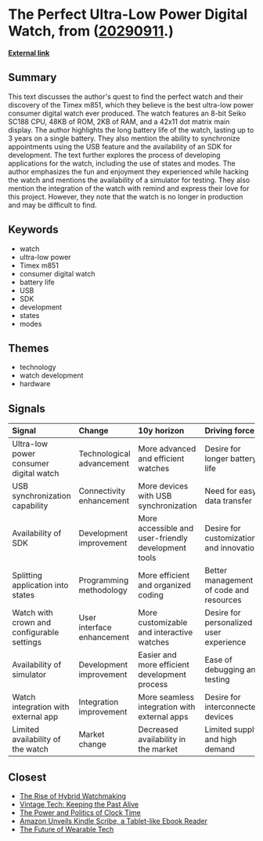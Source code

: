 # __The Perfect Ultra-Low Power Digital Watch__, from ([20290911](https://kghosh.substack.com/p/20290911).)

__[External link](https://lock.cmpxchg8b.com/timex.html)__



## Summary

This text discusses the author's quest to find the perfect watch and their discovery of the Timex m851, which they believe is the best ultra-low power consumer digital watch ever produced. The watch features an 8-bit Seiko SC188 CPU, 48KB of ROM, 2KB of RAM, and a 42x11 dot matrix main display. The author highlights the long battery life of the watch, lasting up to 3 years on a single battery. They also mention the ability to synchronize appointments using the USB feature and the availability of an SDK for development. The text further explores the process of developing applications for the watch, including the use of states and modes. The author emphasizes the fun and enjoyment they experienced while hacking the watch and mentions the availability of a simulator for testing. They also mention the integration of the watch with remind and express their love for this project. However, they note that the watch is no longer in production and may be difficult to find.

## Keywords

* watch
* ultra-low power
* Timex m851
* consumer digital watch
* battery life
* USB
* SDK
* development
* states
* modes

## Themes

* technology
* watch development
* hardware

## Signals

| Signal                                     | Change                     | 10y horizon                                         | Driving force                           |
|:-------------------------------------------|:---------------------------|:----------------------------------------------------|:----------------------------------------|
| Ultra-low power consumer digital watch     | Technological advancement  | More advanced and efficient watches                 | Desire for longer battery life          |
| USB synchronization capability             | Connectivity enhancement   | More devices with USB synchronization               | Need for easy data transfer             |
| Availability of SDK                        | Development improvement    | More accessible and user-friendly development tools | Desire for customization and innovation |
| Splitting application into states          | Programming methodology    | More efficient and organized coding                 | Better management of code and resources |
| Watch with crown and configurable settings | User interface enhancement | More customizable and interactive watches           | Desire for personalized user experience |
| Availability of simulator                  | Development improvement    | Easier and more efficient development process       | Ease of debugging and testing           |
| Watch integration with external app        | Integration improvement    | More seamless integration with external apps        | Desire for interconnected devices       |
| Limited availability of the watch          | Market change              | Decreased availability in the market                | Limited supply and high demand          |

## Closest

* [The Rise of Hybrid Watchmaking](3c8e50874cd8552a38f5adab70ccd2b7)
* [Vintage Tech: Keeping the Past Alive](2a98922fc3676ea6365782ce075cf589)
* [The Power and Politics of Clock Time](f6bc84297f9b9816db5bfdf37c0ef870)
* [Amazon Unveils Kindle Scribe, a Tablet-like Ebook Reader](69637dcd83c48ebde0610a61a27b1989)
* [The Future of Wearable Tech](a81c4775b91ccd0db3e1b84da893ac6f)